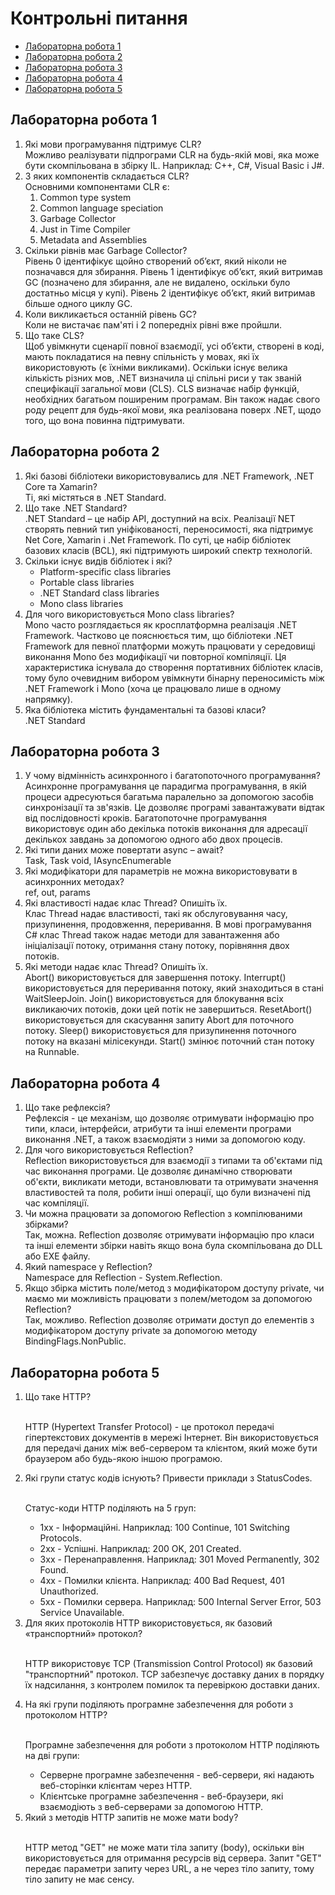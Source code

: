 # Контрольні питання

<ul>
  <li><a href="#lab1">Лабораторна робота 1</a></li>
  <li><a href="#lab2">Лабораторна робота 2</a></li>
  <li><a href="#lab3">Лабораторна робота 3</a></li>
  <li><a href="#lab4">Лабораторна робота 4</a></li>
  <li><a href="#lab5">Лабораторна робота 5</a></li>
</ul>

<div id="lab1">
  <h2>Лабораторна робота 1</h2>
  
  <ol>
    <li>Які мови програмування підтримує CLR?<br>
    Можливо реалізувати підпрограми CLR на будь-якій мові, яка може бути скомпільована в збірку IL. Наприклад: C++, C#, Visual Basic і J#.</li>
    <li>З яких компонентів складається CLR?<br>
      Основними компонентами CLR є:
      <ol>
        <li>Common type system</li>
        <li>Common language speciation</li>
        <li>Garbage Collector</li>
        <li>Just in Time Compiler</li>
        <li>Metadata and Assemblies</li>
      </ol></li>
    <li>Скільки рівнів має Garbage Collector?<br>
  Рівень 0 ідентифікує щойно створений об’єкт, який ніколи не позначався для збирання. Рівень 1 ідентифікує об’єкт, який витримав GC (позначено для збирання, але не видалено, оскільки було достатньо місця у купі). Рівень 2 ідентифікує об’єкт, який витримав більше одного циклу GC.</li>
    <li>Коли викликається останній рівень GC?<br>
  Коли не вистачає пам'яті і 2 попередніх рівні вже пройшли.</li>
    <li>Що таке CLS?<br>
  Щоб увімкнути сценарії повної взаємодії, усі об’єкти, створені в коді, мають покладатися на певну спільність у мовах, які їх використовують (є їхніми викликами). Оскільки існує велика кількість різних мов, .NET визначила ці спільні риси у так званій специфікації загальної мови (CLS). CLS визначає набір функцій, необхідних багатьом поширеним програмам. Він також надає свого роду рецепт для будь-якої мови, яка реалізована поверх .NET, щодо того, що вона повинна підтримувати.</li>
  </ol>
</div>

<div id="lab2">
  <h2>Лабораторна робота 2</h2>
  
  <ol>
    <li>Які базові бібліотеки використовувались для .NET Framework, .NET Core та Xamarin?<br>
    Ті, які містяться в .NET Standard.</li>
    <li>Що таке .NET Standard?<br>
    .NET Standard – це набір API, доступний на всіх. Реалізації NET створять певний тип уніфікованості, переносимості, яка підтримує Net Core, Xamarin і .Net Framework. По суті, це набір бібліотек базових класів (BCL), які підтримують широкий спектр технологій.</li>
    <li>Скільки існує видів бібліотек і які?<br>
      <ul>
        <li>Platform-specific class libraries</li>
        <li>Portable class libraries</li>
        <li>.NET Standard class libraries</li>
        <li>Mono class libraries</li>
      </ul></li>
    <li>Для чого використовується Mono class libraries?<br>
    Mono часто розглядається як кросплатформна реалізація .NET Framework. Частково це пояснюється тим, що бібліотеки .NET Framework для певної платформи можуть працювати у середовищі виконання Mono без модифікації чи повторної компіляції. Ця характеристика існувала до створення портативних бібліотек класів, тому було очевидним вибором увімкнути бінарну переносимість між .NET Framework і Mono (хоча це працювало лише в одному напрямку).</li>
    <li>Яка бібліотека містить фундаментальні та базові класи?<br>
    .NET Standard</li>
  </ol>	
</div>

<div id="lab3">
  <h2>Лабораторна робота 3</h2>
  
  <ol>
    <li>У чому відмінність асинхронного і багатопоточного програмування?<br>Асинхронне програмування це парадигма програмування, в якій процеси адресуються багатьма паралельно за допомогою засобів синхронізації та зв'язків. Це дозволяє програмі завантажувати відтак від послідовності кроків. Багатопоточне програмування використовує один або декілька потоків виконання для адресації декількох завдань за допомогою одного або двох процесів.</li>
    <li>Які типи даних може повертати async – await?<br>Task, Task<T> void, IAsyncEnumerable<T></li>
    <li>Які модифікатори для параметрів не можна використовувати в асинхронних методах?<br>ref, out, params</li>
    <li>Які властивості надає клас Thread? Опишіть їх.<br>Клас Thread надає властивості, такі як обслуговування часу, призупинення, продовження, переривання. В мові програмування C# клас Thread також надає методи для завантаження або ініціалізації потоку, отримання стану потоку, порівняння двох потоків.</li>
    <li>Які методи надає клас Thread? Опишіть їх.<br>Abort() використовується для завершення потоку.
Interrupt() використовується для переривання потоку, який знаходиться в стані WaitSleepJoin.
Join() використовується для блокування всіх викликаючих потоків, доки цей потік не завершиться.
ResetAbort() використовується для скасування запиту Abort для поточного потоку.
Sleep() використовується для призупинення поточного потоку на вказані мілісекунди.
Start() змінює поточний стан потоку на Runnable.</li>
  </ol>	
</div>


<div id="lab4">
  <h2>Лабораторна робота 4</h2>
  
  <ol>
<li>Що таке рефлексія?<br>Рефлексія - це механізм, що дозволяє отримувати інформацію про типи, класи, інтерфейси, атрибути та інші елементи програми виконання .NET, а також взаємодіяти з ними за допомогою коду.</li>
<li>Для чого використовується Reflection?<br>Reflection використовується для взаємодії з типами та об'єктами під час виконання програми. Це дозволяє динамічно створювати об'єкти, викликати методи, встановлювати та отримувати значення властивостей та поля, робити інші операції, що були визначені під час компіляції.</li>
<li>Чи можна працювати за допомогою Reflection з компілюваними збірками?<br>Так, можна. Reflection дозволяє отримувати інформацію про класи та інші елементи збірки навіть якщо вона була скомпільована до DLL або EXE файлу. </li>
<li>Який namespace у Reflection?<br>Namespace для Reflection - System.Reflection.</li>
<li>Якщо збірка містить поле/метод з модифікатором доступу private, чи маємо ми можливість працювати з полем/методом за допомогою Reflection?<br>Так, можливо. Reflection дозволяє отримати доступ до елементів з модифікатором доступу private за допомогою методу BindingFlags.NonPublic. </li>
</ol>	
</div>

<div id="lab5">
  <h2>Лабораторна робота 5</h2>
  
  <ol>
  <li>Що таке HTTP?</li>
  <br>
  <p>HTTP (Hypertext Transfer Protocol) - це протокол передачі гіпертекстових документів в мережі Інтернет. Він використовується для передачі даних між веб-сервером та клієнтом, який може бути браузером або будь-якою іншою програмою.</p>
  <li>Які групи статус кодів існують? Привести приклади з StatusCodes.</li>
  <br>
  <p>Статус-коди HTTP поділяють на 5 груп: </p>
  <ul>
    <li>1xx - Інформаційні. Наприклад: 100 Continue, 101 Switching Protocols.</li>
    <li>2xx - Успішні. Наприклад: 200 OK, 201 Created.</li>
    <li>3xx - Перенаправлення. Наприклад: 301 Moved Permanently, 302 Found.</li>
    <li>4xx - Помилки клієнта. Наприклад: 400 Bad Request, 401 Unauthorized.</li>
    <li>5xx - Помилки сервера. Наприклад: 500 Internal Server Error, 503 Service Unavailable.</li>
  </ul>
  <li>Для яких протоколів HTTP використовується, як базовий «транспортний» протокол?</li>
  <br>
  <p>HTTP використовує TCP (Transmission Control Protocol) як базовий "транспортний" протокол. TCP забезпечує доставку даних в порядку їх надсилання, з контролем помилок та перевіркою доставки даних.</p>
  <li>На які групи поділяють програмне забезпечення для роботи з протоколом HTTP?</li>
  <br>
  <p>Програмне забезпечення для роботи з протоколом HTTP поділяють на дві групи:</p>
  <ul>
    <li>Серверне програмне забезпечення - веб-сервери, які надають веб-сторінки клієнтам через HTTP.</li>
    <li>Клієнтське програмне забезпечення - веб-браузери, які взаємодіють з веб-серверами за допомогою HTTP.</li>
  </ul>
  <li>Який з методів HTTP запитів не може мати body?</li>
<br>
  <p>HTTP метод "GET" не може мати тіла запиту (body), оскільки він використовується для отримання ресурсів від сервера. Запит "GET" передає параметри запиту через URL, а не через тіло запиту, тому тіло запиту не має сенсу.</p>
</ol>
</div>
